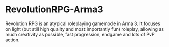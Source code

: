 # RevolutionRPG-Arma3
Revolution RPG is an atypical roleplaying gamemode in Arma 3. It focuses on light (but still high quality and most importantly fun) roleplay, allowing as much creativity as possible, fast progression, endgame and lots of PvP action.
